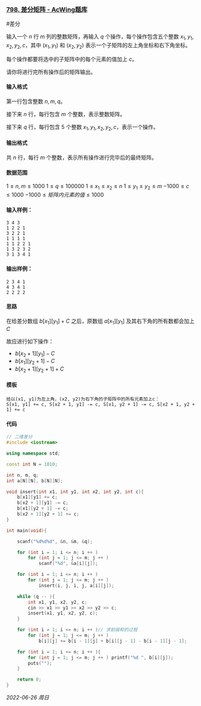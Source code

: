 ### [798. 差分矩阵 - AcWing题库](https://www.acwing.com/problem/content/800/)

#差分

输入一个 $n$ 行 $m$ 列的整数矩阵，再输入 $q$ 个操作，每个操作包含五个整数 $x_1,y_1,x_2,y_2,c$，其中 $(x_1,y_1)$ 和 $(x_2,y_2)$ 表示一个子矩阵的左上角坐标和右下角坐标。

每个操作都要将选中的子矩阵中的每个元素的值加上 $c$。

请你将进行完所有操作后的矩阵输出。

#### 输入格式

第一行包含整数 $n,m,q$。

接下来 $n$ 行，每行包含 $m$ 个整数，表示整数矩阵。

接下来 $q$ 行，每行包含 $5$ 个整数 $x_1,y_1,x_2,y_2,c$，表示一个操作。

#### 输出格式

共 $n$ 行，每行 $m$ 个整数，表示所有操作进行完毕后的最终矩阵。

#### 数据范围

$1≤n,m≤1000$
$1≤q≤100000$
$1≤x_1≤x_2≤n$
$1≤y_1≤y_2≤m$
$−1000≤c≤1000$
$−1000≤矩阵内元素的值≤1000$

#### 输入样例：

```in
3 4 3
1 2 2 1
3 2 2 1
1 1 1 1
1 1 2 2 1
1 3 2 3 2
3 1 3 4 1
```

#### 输出样例：

```out
2 3 4 1
4 3 4 1
2 2 2 2
```

#### 思路

在给差分数组 $b[x_1][y_1] + C$ 之后，原数组 $a[x_1][y_1]$ 及其右下角的所有数都会加上 $C$

故应进行如下操作：

- $b[x_2 + 1][y_1] - C$
- $b[x_1][y_2 + 1] - C$
- $b[x_2 + 1][y_2 + 1] + C$

#### 模板

```in
给以(x1, y1)为左上角，(x2, y2)为右下角的子矩阵中的所有元素加上c：
S[x1, y1] += c, S[x2 + 1, y1] -= c, S[x1, y2 + 1] -= c, S[x2 + 1, y2 + 1] += c
```

#### 代码

```cpp
// 二维差分
#include <iostream>

using namespace std;

const int N = 1010;

int n, m, q;
int a[N][N], b[N][N];

void insert(int x1, int y1, int x2, int y2, int c){
    b[x1][y1] += c;
    b[x2 + 1][y1] -= c;
    b[x1][y2 + 1] -= c;
    b[x2 + 1][y2 + 1] += c;
}

int main(void){

    scanf("%d%d%d", &n, &m, &q);

    for (int i = 1; i <= n; i ++ )
        for (int j = 1; j <= m; j ++ )
            scanf("%d", &a[i][j]);

    for (int i = 1; i <= n; i ++ )
        for (int j = 1; j <= m; j ++ )
            insert(i, j, i, j, a[i][j]);

    while (q -- ){
        int x1, y1, x2, y2, c;
        cin >> x1 >> y1 >> x2 >> y2 >> c;
        insert(x1, y1, x2, y2, c);
    }

    for (int i = 1; i <= n; i ++ )// 求前缀和的过程
        for (int j = 1; j <= m; j ++ )
            b[i][j] += b[i - 1][j] + b[i][j - 1] - b[i - 1][j - 1];

    for (int i = 1; i <= n; i ++ ){
        for (int j = 1; j <= m; j ++ ) printf("%d ", b[i][j]);
        puts("");
    }

    return 0;
}
```


*2022-06-26 周日*